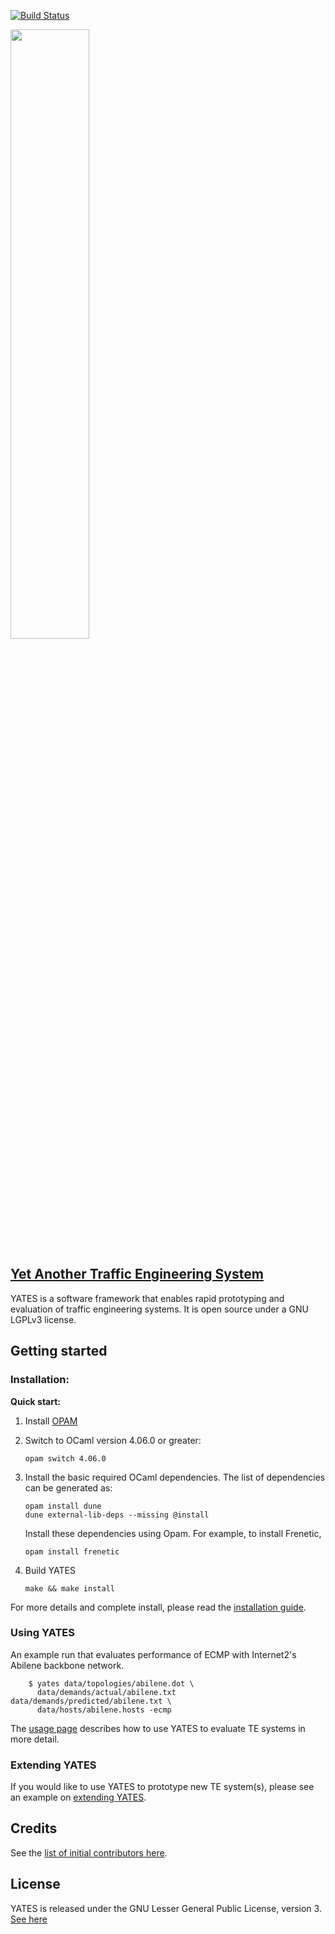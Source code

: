 
[![Build Status](https://travis-ci.org/cornell-netlab/yates.svg?branch=master)](https://travis-ci.org/cornell-netlab/yates)

[<img src= "https://cornell-netlab.github.io/yates/img/yates-logo.png" width=50%>](https://cornell-netlab.github.io/yates/)

## [Yet Another Traffic Engineering System](https://cornell-netlab.github.io/yates/)

YATES is a software framework that enables rapid prototyping and evaluation of traffic engineering systems. It is open source under a GNU LGPLv3 license.
## Getting started

### Installation: 
**Quick start:**


1. Install [OPAM](https://opam.ocaml.org/)

2. Switch to OCaml version 4.06.0 or greater:
    ```
    opam switch 4.06.0    
    ```        

3. Install the basic required OCaml dependencies. The list of dependencies can be generated as:
    ```
    opam install dune
    dune external-lib-deps --missing @install
    ```
    Install these dependencies using Opam. For example, to install Frenetic,
    ```
    opam install frenetic    
    ```
    
4. Build YATES
    ```
    make && make install
    ```
    
For more details and complete install, please read the [installation guide](https://cornell-netlab.github.io/yates/installation/).


### Using YATES
An example run that evaluates performance of ECMP with Internet2's Abilene backbone network.
```
    $ yates data/topologies/abilene.dot \                                                 
      data/demands/actual/abilene.txt data/demands/predicted/abilene.txt \
      data/hosts/abilene.hosts -ecmp
```
The [usage page](https://cornell-netlab.github.io/yates/tutorial/) describes how to use YATES to evaluate TE systems in more detail.

### Extending YATES
If you would like to use YATES to prototype new TE system(s), please see an example on [extending YATES](https://cornell-netlab.github.io/yates/extending/).



## Credits

See the [list of initial contributors here](https://cornell-netlab.github.io/yates/#members).


## License

YATES is released under the GNU Lesser General Public License, version 3.  [See here](https://github.com/cornell-netlab/yates/blob/master/LICENSE)
